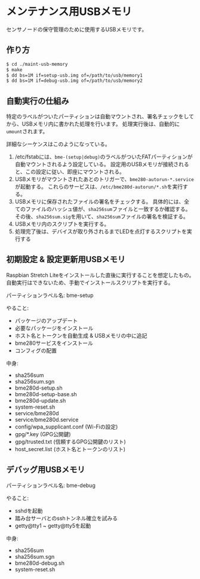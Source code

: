 # メンテナンス用USBメモリ

センサノードの保守管理のために使用するUSBメモリです。

## 作り方
```bash
$ cd ./maint-usb-memory
$ make
$ dd bs=1M if=setup-usb.img of=/path/to/usb/memory1
$ dd bs=1M if=debug-usb.img of=/path/to/usb/memory2
```

## 自動実行の仕組み
特定のラベルがついたパーティションは自動マウントされ、署名チェックをしてから、USBメモリ内に書かれた処理を行います。
処理実行後は、自動的に`umount`されます。

詳細なシーケンスはこのようになっている。

1. /etc/fstabには、`bme-(setup|debug)`のラベルがついたFATパーティションが自動マウントされるよう設定している。
   設定用のUSBメモリが接続されると、この設定に従い、即座にマウントされる。
2. USBメモリがマウントされたあとのトリガーで、`bme280-autorun-*.service`が起動する。
   これらのサービスは、`/etc/bme280d-autorun/*.sh`を実行する。
3. USBメモリに保存されたファイルの署名をチェックする。
   具体的には、全てのファイルのハッシュ値が、`sha256sum`ファイルと一致するか確認する。
   その後、`sha256sum.sig`を用いて、`sha256sum`ファイルの署名を検証する。
4. USBメモリ内のスクリプトを実行する。
5. 処理完了後は、デバイスが取り外されるまでLEDを点灯するスクリプトを実行する
   
   
## 初期設定 & 設定更新用USBメモリ
Raspbian Stretch Liteをインストールした直後に実行することを想定したもの。
自動実行はできないため、手動でインストールスクリプトを実行する。

パーティションラベル名: bme-setup

やること:
- パッケージのアップデート
- 必要なパッケージをインストール
- ホスト名とトークンを自動生成 & USBメモリの中に追記
- bme280サービスをインストール
- コンフィグの配置

中身:
- sha256sum
- sha256sum.sgn
- bme280d-setup.sh
- bme280d-setup-base.sh
- bme280d-update.sh
- system-reset.sh
- service/bme280d
- service/bme280d.service
- config/wpa_supplicant.conf  (Wi-Fiの設定)
- gpg/*.key  (GPG公開鍵) 
- gpg/trusted.txt  (信頼するGPG公開鍵のリスト) 
- host_secret.list  (ホスト名とトークンのリスト)


## デバッグ用USBメモリ
パーティションラベル名: bme-debug

やること:
- sshdを起動
- 踏み台サーバとのsshトンネル確立を試みる
- getty@tty1 ~ getty@tty5を起動

中身:
- sha256sum
- sha256sum.sgn
- bme280d-debug.sh
- system-reset.sh
